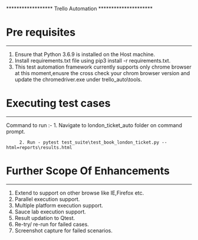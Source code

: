 ****************** Trello Automation  *********************

# Pre requisites
-----------------------
1. Ensure that Python 3.6.9 is installed on the Host machine.
2. Install requirements.txt file using pip3 install -r requirements.txt.
3. This test automation framework currently supports only chrome browser at this moment,enusre the cross check your chrom browser version
   and update the chromedriver.exe under trello_auto\tools.

# Executing test cases
-----------------------

Command to run :-
         1. Navigate to london_ticket_auto folder on command prompt.
         
         2. Run - pytest test_suite\test_book_london_ticket.py --html=reports\results.html

# Further Scope Of Enhancements
-------------------------------
1. Extend to support on other browse like IE,Firefox etc.
2. Parallel execution support.
3. Multiple platform execution support.
4. Sauce lab execution support.
5. Result updation to Qtest.
6. Re-try/ re-run for failed cases.
7. Screenshot capture for failed scenarios.


